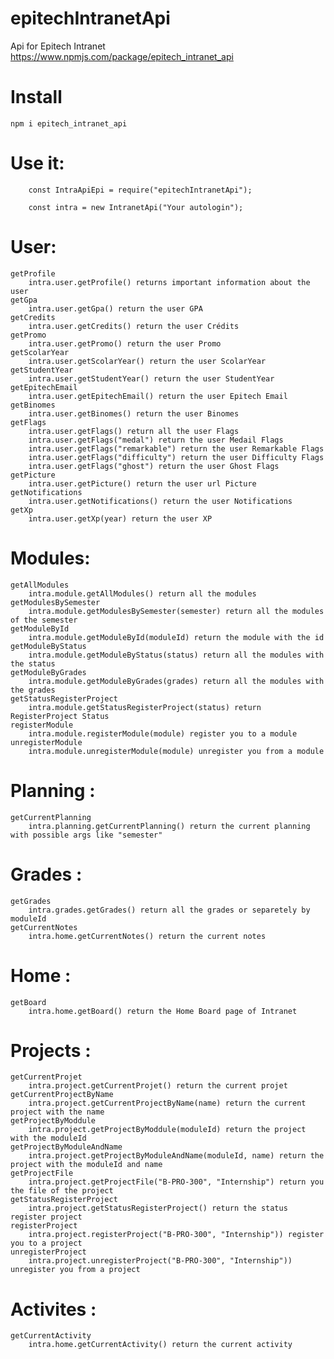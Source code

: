 # epitechIntranetApi
Api for Epitech Intranet
    https://www.npmjs.com/package/epitech_intranet_api
# Install
    npm i epitech_intranet_api
# Use it:
        
        const IntraApiEpi = require("epitechIntranetApi");

        const intra = new IntranetApi("Your autologin");

# User:
    getProfile
        intra.user.getProfile() returns important information about the user
    getGpa
        intra.user.getGpa() return the user GPA
    getCredits
        intra.user.getCredits() return the user Crédits
    getPromo
        intra.user.getPromo() return the user Promo
    getScolarYear
        intra.user.getScolarYear() return the user ScolarYear
    getStudentYear
        intra.user.getStudentYear() return the user StudentYear
    getEpitechEmail
        intra.user.getEpitechEmail() return the user Epitech Email
    getBinomes
        intra.user.getBinomes() return the user Binomes
    getFlags
        intra.user.getFlags() return all the user Flags
        intra.user.getFlags("medal") return the user Medail Flags
        intra.user.getFlags("remarkable") return the user Remarkable Flags
        intra.user.getFlags("difficulty") return the user Difficulty Flags
        intra.user.getFlags("ghost") return the user Ghost Flags
    getPicture
        intra.user.getPicture() return the user url Picture
    getNotifications
        intra.user.getNotifications() return the user Notifications
    getXp
        intra.user.getXp(year) return the user XP

# Modules:

    getAllModules
        intra.module.getAllModules() return all the modules
    getModulesBySemester 
        intra.module.getModulesBySemester(semester) return all the modules of the semester
    getModuleById
        intra.module.getModuleById(moduleId) return the module with the id
    getModuleByStatus
        intra.module.getModuleByStatus(status) return all the modules with the status
    getModuleByGrades
        intra.module.getModuleByGrades(grades) return all the modules with the grades
    getStatusRegisterProject
        intra.module.getStatusRegisterProject(status) return RegisterProject Status
    registerModule
        intra.module.registerModule(module) register you to a module
    unregisterModule
        intra.module.unregisterModule(module) unregister you from a module

# Planning :

    getCurrentPlanning
        intra.planning.getCurrentPlanning() return the current planning with possible args like "semester"

# Grades :
    getGrades
        intra.grades.getGrades() return all the grades or separetely by moduleId
    getCurrentNotes
        intra.home.getCurrentNotes() return the current notes

# Home :
    getBoard
        intra.home.getBoard() return the Home Board page of Intranet

# Projects :
    getCurrentProjet
        intra.project.getCurrentProjet() return the current projet
    getCurrentProjectByName
        intra.project.getCurrentProjectByName(name) return the current project with the name
    getProjectByModdule
        intra.project.getProjectByModdule(moduleId) return the project with the moduleId
    getProjectByModuleAndName
        intra.project.getProjectByModuleAndName(moduleId, name) return the project with the moduleId and name
    getProjectFile
        intra.project.getProjectFile("B-PRO-300", "Internship") return you the file of the project
    getStatusRegisterProject
        intra.project.getStatusRegisterProject() return the status register project
    registerProject
        intra.project.registerProject("B-PRO-300", "Internship")) register you to a project
    unregisterProject
        intra.project.unregisterProject("B-PRO-300", "Internship")) unregister you from a project

# Activites :
    getCurrentActivity
        intra.home.getCurrentActivity() return the current activity